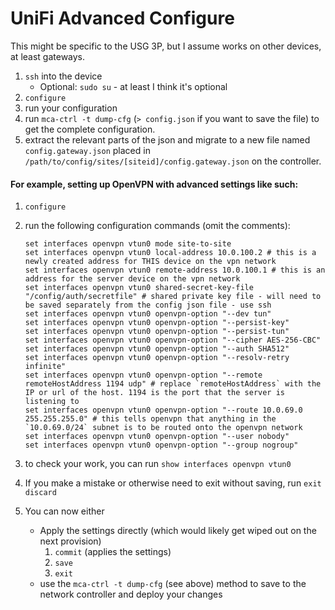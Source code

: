 # UniFi Advanced Configure

This might be specific to the USG 3P, but I assume works on other devices, at least gateways.

1. `ssh` into the device
	* Optional: `sudo su` - at least I think it's optional
2. `configure`
3. run your configuration
4. run `mca-ctrl -t dump-cfg` (`> config.json` if you want to save the file) to get the complete configuration.
5. extract the relevant parts of the json and migrate to a new file named `config.gateway.json` placed in `/path/to/config/sites/[siteid]/config.gateway.json` on the controller.


#### For example, setting up OpenVPN with advanced settings like such:

1. `configure`
1. run the following configuration commands (omit the comments): 

	```
	set interfaces openvpn vtun0 mode site-to-site
	set interfaces openvpn vtun0 local-address 10.0.100.2 # this is a newly created address for THIS device on the vpn network
	set interfaces openvpn vtun0 remote-address 10.0.100.1 # this is an address for the server device on the vpn network
	set interfaces openvpn vtun0 shared-secret-key-file "/config/auth/secretfile" # shared private key file - will need to be saved separately from the config json file - use ssh
	set interfaces openvpn vtun0 openvpn-option "--dev tun"
	set interfaces openvpn vtun0 openvpn-option "--persist-key"
	set interfaces openvpn vtun0 openvpn-option "--persist-tun"
	set interfaces openvpn vtun0 openvpn-option "--cipher AES-256-CBC"
	set interfaces openvpn vtun0 openvpn-option "--auth SHA512"
	set interfaces openvpn vtun0 openvpn-option "--resolv-retry infinite"
	set interfaces openvpn vtun0 openvpn-option "--remote remoteHostAddress 1194 udp" # replace `remoteHostAddress` with the IP or url of the host. 1194 is the port that the server is listening to
	set interfaces openvpn vtun0 openvpn-option "--route 10.0.69.0 255.255.255.0" # this tells openvpn that anything in the `10.0.69.0/24` subnet is to be routed onto the openvpn network
	set interfaces openvpn vtun0 openvpn-option "--user nobody"
	set interfaces openvpn vtun0 openvpn-option "--group nogroup"
	```

1. to check your work, you can run `show interfaces openvpn vtun0`
1. If you make a mistake or otherwise need to exit without saving, run `exit discard`
1. You can now either
	* Apply the settings directly (which would likely get wiped out on the next provision)
		1. `commit` (applies the settings)
		2. `save`
		3. `exit`
	* use the `mca-ctrl -t dump-cfg` (see above) method to save to the network controller and deploy your changes

